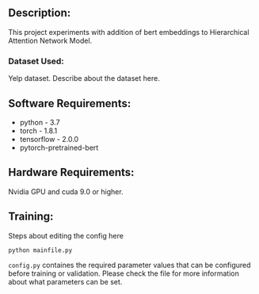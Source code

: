 
## Description:
This project experiments with addition of bert embeddings to Hierarchical Attention Network Model.
### Dataset Used: 
Yelp dataset. Describe about the dataset here.

## Software Requirements:
* python - 3.7
* torch - 1.8.1
* tensorflow - 2.0.0
* pytorch-pretrained-bert

## Hardware Requirements:
Nvidia GPU and cuda 9.0 or higher.

## Training:
Steps about editing the config here

```
python mainfile.py
```
```config.py``` containes the required parameter values that can be configured before training or validation. Please check the file for more information about what parameters can be set. 

